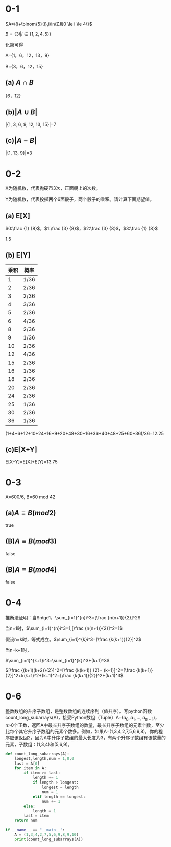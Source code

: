 # 0-1

$A=\{i+\binom{5}{i},i\in\Z且0 \le i \le 4\}$

$B=\{3i|i\in\{1,2,4,5\}\}$

化简可得

A={1，6，12，13，9}

B={3，6，12，15}

## (a) $A\cap B$

{6，12}

## (b)$|A\cup B|$

|{1, 3, 6, 9, 12, 13, 15}|=7

## (c)$|A-B|$

|{1, 13, 9}|=3

# 0-2

X为随机数，代表抛硬币3次，正面朝上的次数。

Y为随机数，代表投掷两个6面骰子，两个骰子的乘积。请计算下面期望值。

## (a) E[X]

$0:\frac {1} {8}$，$1:\frac {3} {8}$，$2:\frac {3} {8}$，$3:\frac {1} {8}$

1.5

## (b) E[Y]

| 乘积  | 概率   |
| --- | ---- |
| 1   | 1/36 |
| 2   | 2/36 |
| 3   | 2/36 |
| 4   | 3/36 |
| 5   | 2/36 |
| 6   | 4/36 |
| 8   | 2/36 |
| 9   | 1/36 |
| 10  | 2/36 |
| 12  | 4/36 |
| 15  | 2/36 |
| 16  | 1/36 |
| 18  | 2/36 |
| 20  | 2/36 |
| 24  | 2/36 |
| 25  | 1/36 |
| 30  | 2/36 |
| 36  | 1/36 |

(1+4+6+12+10+24+16+9+20+48+30+16+36+40+48+25+60+36)/36=12.25

## (c)E[X+Y]

E[X+Y]=E[X]+E[Y]=13.75

# 0-3

A=600/6, B=60 mod 42

## (a)$A\equiv B(mod 2)$

true

## (B)$A\equiv B(mod 3)$

false

## (B)$A\equiv B(mod 4)$

false

# 0-4

推断法证明：当$n\ge1，\sum_{i=1}^{n}i^3=[\frac {n(n+1)}{2}]^2$

当n=1时，$\sum_{i=1}^{n}i^3=1,[\frac {n(n+1)}{2}]^2=1$

假设n=k时，等式成立。$\sum_{i=1}^{k}i^3=[\frac {k(k+1)}{2}]^2$

当n=k+1时，

$\sum_{i=1}^{k+1}i^3=\sum_{i=1}^{k}i^3+(k+1)^3$

$[\frac {(k+1)(k+2)}{2}]^2=[\frac {k(k+1)} {2}+ (k+1)]^2=[\frac {k(k+1)}{2}]^2+k(k+1)^2+(k+1)^2=[\frac {k(k+1)}{2}]^2+(k+1)^3$

# 0-6

整数数组的升序子数组，是整数数组的连续序列（值升序）。写python函数count_long_subarrays(A)，接受Python数组（Tuple）A=($a_0,a_1,...,a_{n-1}$)，n>0个正数，返回A中最长升序子数组的数量，最长升序子数组的元素个数，至少比每个其它升序子数组的元素个数多。例如，如果A=(1,3,4,2,7,5,6,9,8)，你的程序应该返回2，因为A中升序子数组的最大长度为3，有两个升序子数组有该数量的元素，子数组：(1,3,4)和(5,6,9)。

```python
def count_long_subarrays(A):
    longest,length,num = 1,0,0
    last = A[0]
    for item in A:
        if item >= last:
            length += 1
            if length > longest:
                longest = length
                num = 1
            elif length == longest:
                num += 1
        else:
            length = 1
        last = item
    return num

if __name__ == "__main__":
    A = (1,3,4,2,7,5,6,9,8,9,10)
    print(count_long_subarrays(A))
```